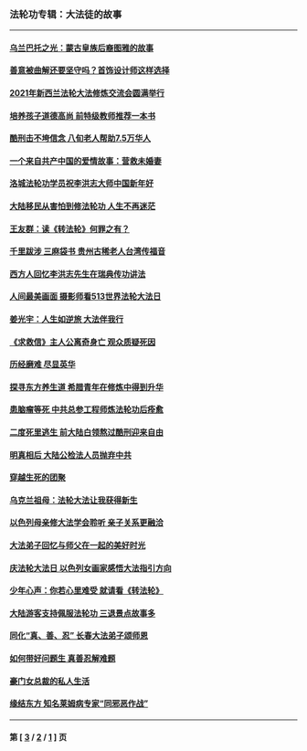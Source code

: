 ### 法轮功专辑：大法徒的故事
---
#### [乌兰巴托之光：蒙古皇族后裔图雅的故事](../../pages/nf1147481/n13155759.md?08260430) 
#### [善意被曲解还要坚守吗？首饰设计师这样选择](../../pages/nf1147481/n13077575.md?08260430) 
#### [2021年新西兰法轮大法修炼交流会圆满举行](../../pages/nf1147481/n13033149.md?08260430) 
#### [培养孩子道德高尚 前特级教师推荐一本书](../../pages/nf1147481/n12938640.md?08260430) 
#### [酷刑击不垮信念 八旬老人帮助7.5万华人](../../pages/nf1147481/n12880712.md?08260430) 
#### [一个来自共产中国的爱情故事：营救未婚妻](../../pages/nf1147481/n12778386.md?08260430) 
#### [洛城法轮功学员祝李洪志大师中国新年好](../../pages/nf1147481/n12724685.md?08260430) 
#### [大陆移民从害怕到修法轮功 人生不再迷茫](../../pages/nf1147481/n12414325.md?08260430) 
#### [王友群：读《转法轮》何罪之有？](../../pages/nf1147481/n12408647.md?08260430) 
#### [千里跋涉 三麻袋书 贵州古稀老人台湾传福音](../../pages/nf1147481/n12198750.md?08260430) 
#### [西方人回忆李洪志先生在瑞典传功讲法](../../pages/nf1147481/n12099607.md?08260430) 
#### [人间最美画面 摄影师看513世界法轮大法日](../../pages/nf1147481/n12094118.md?08260430) 
#### [姜光宇：人生如逆旅 大法伴我行](../../pages/nf1147481/n12088664.md?08260430) 
#### [《求救信》主人公离奇身亡 观众质疑死因](../../pages/nf1147481/n11845215.md?08260430) 
#### [历经磨难 尽显英华](../../pages/nf1147481/n11723297.md?08260430) 
#### [探寻东方养生道 希腊青年在修炼中得到升华](../../pages/nf1147481/n11494502.md?08260430) 
#### [患脑瘤等死 中共总参工程师炼法轮功后痊愈](../../pages/nf1147481/n11466682.md?08260430) 
#### [二度死里逃生 前大陆白领熬过酷刑迎来自由](../../pages/nf1147481/n11368594.md?08260430) 
#### [明真相后 大陆公检法人员抛弃中共](../../pages/nf1147481/n11358618.md?08260430) 
#### [穿越生死的团聚](../../pages/nf1147481/n11258922.md?08260430) 
#### [乌克兰祖母：法轮大法让我获得新生](../../pages/nf1147481/n11269457.md?08260430) 
#### [以色列母亲修大法学会聆听 亲子关系更融洽](../../pages/nf1147481/n11268195.md?08260430) 
#### [大法弟子回忆与师父在一起的美好时光](../../pages/nf1147481/n11267759.md?08260430) 
#### [庆法轮大法日 以色列女画家感悟大法指引方向](../../pages/nf1147481/n11267735.md?08260430) 
#### [少年心声：你若心里难受 就请看《转法轮》](../../pages/nf1147481/n11267496.md?08260430) 
#### [大陆游客支持佩服法轮功 三退景点故事多](../../pages/nf1147481/n11267378.md?08260430) 
#### [同化“真、善、忍” 长春大法弟子颂师恩](../../pages/nf1147481/n11266497.md?08260430) 
#### [如何带好问题生 真善忍解难题](../../pages/nf1147481/n11243655.md?08260430) 
#### [豪门女总裁的私人生活](../../pages/nf1147481/n10127794.md?08260430) 
#### [缘结东方 知名莱姆病专家“同邪恶作战”](../../pages/nf1147481/n10682468.md?08260430) 

---
#### 第 [ [3](./3.md?08260430) / [2](./2.md?08260430) / [1](./1.md?08260430) ] 页
